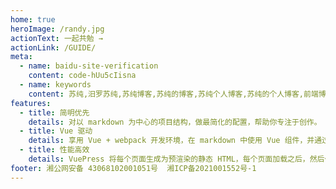 ```yaml
---
home: true
heroImage: /randy.jpg
actionText: 一起共勉 →
actionLink: /GUIDE/
meta:
  - name: baidu-site-verification
    content: code-hUu5cIisna
  - name: keywords
    content: 苏纯,汨罗苏纯,苏纯博客,苏纯的博客,苏纯个人博客,苏纯的个人博客,前端博客,苏纯前端博客
features:
  - title: 简明优先
    details: 对以 markdown 为中心的项目结构，做最简化的配置，帮助你专注于创作。
  - title: Vue 驱动
    details: 享用 Vue + webpack 开发环境，在 markdown 中使用 Vue 组件，并通过 Vue 开发自定义主题。
  - title: 性能高效
    details: VuePress 将每个页面生成为预渲染的静态 HTML，每个页面加载之后，然后作为单页面应用程序(SPA)运行。
footer: 湘公网安备 43068102001051号  湘ICP备2021001552号-1
---
```


<!-- https://beian.miit.gov.cn -->
